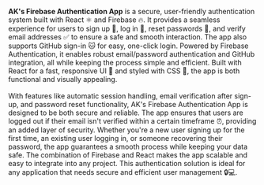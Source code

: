 **AK's Firebase Authentication App** is a secure, user-friendly authentication system built with React ⚛️ and Firebase 🔥. It provides a seamless experience for users to sign up 📝, log in 🔑, reset passwords 🔄, and verify email addresses ✅ to ensure a safe and smooth interaction. The app also supports GitHub sign-in 🐱 for easy, one-click login. Powered by Firebase Authentication, it enables robust email/password authentication and GitHub integration, all while keeping the process simple and efficient. Built with React for a fast, responsive UI 🚀 and styled with CSS 🎨, the app is both functional and visually appealing.
<br>
<br>
With features like automatic session handling, email verification after sign-up, and password reset functionality, AK's Firebase Authentication App is designed to be both secure and reliable. The app ensures that users are logged out if their email isn't verified within a certain timeframe ⏰, providing an added layer of security. Whether you're a new user signing up for the first time, an existing user logging in, or someone recovering their password, the app guarantees a smooth process while keeping your data safe. The combination of Firebase and React makes the app scalable and easy to integrate into any project. This authentication solution is ideal for any application that needs secure and efficient user management 🔒💻.
